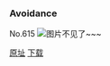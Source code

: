 ### Avoidance
No.615
![图片不见了~~~](https://imgs.xkcd.com/comics/avoidance.png)

[原址](https://xkcd.com//615) [下载](https://imgs.xkcd.com/comics/avoidance.png)

